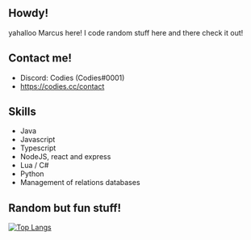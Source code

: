 ## Howdy!
yahalloo Marcus here! I code random stuff here and there check it out!

## Contact me!
- Discord: Codies (Codies#0001)
- https://codies.cc/contact

## Skills
- Java
- Javascript
- Typescript
- NodeJS, react and express
- Lua / C#
- Python
- Management of relations databases


## Random but fun stuff!

[![Top Langs](https://github-readme-stats.vercel.app/api/top-langs/?username=tbfCodies)](https://github.com/anuraghazra/github-readme-stats)

